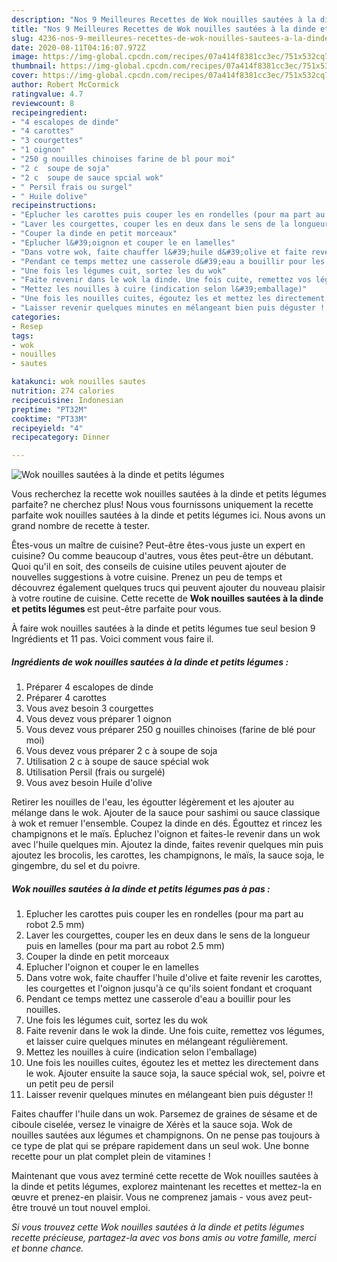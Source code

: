 ```yaml
---
description: "Nos 9 Meilleures Recettes de Wok nouilles sautées à la dinde et petits légumes"
title: "Nos 9 Meilleures Recettes de Wok nouilles sautées à la dinde et petits légumes"
slug: 4236-nos-9-meilleures-recettes-de-wok-nouilles-sautees-a-la-dinde-et-petits-legumes
date: 2020-08-11T04:16:07.972Z
image: https://img-global.cpcdn.com/recipes/07a414f8381cc3ec/751x532cq70/wok-nouilles-sautees-a-la-dinde-et-petits-legumes-photo-principale-de-la-recette.jpg
thumbnail: https://img-global.cpcdn.com/recipes/07a414f8381cc3ec/751x532cq70/wok-nouilles-sautees-a-la-dinde-et-petits-legumes-photo-principale-de-la-recette.jpg
cover: https://img-global.cpcdn.com/recipes/07a414f8381cc3ec/751x532cq70/wok-nouilles-sautees-a-la-dinde-et-petits-legumes-photo-principale-de-la-recette.jpg
author: Robert McCormick
ratingvalue: 4.7
reviewcount: 8
recipeingredient:
- "4 escalopes de dinde"
- "4 carottes"
- "3 courgettes"
- "1 oignon"
- "250 g nouilles chinoises farine de bl pour moi"
- "2 c  soupe de soja"
- "2 c  soupe de sauce spcial wok"
- " Persil frais ou surgel"
- " Huile dolive"
recipeinstructions:
- "Eplucher les carottes puis couper les en rondelles (pour ma part au robot 2.5 mm)"
- "Laver les courgettes, couper les en deux dans le sens de la longueur puis en lamelles (pour ma part au robot 2.5 mm)"
- "Couper la dinde en petit morceaux"
- "Eplucher l&#39;oignon et couper le en lamelles"
- "Dans votre wok, faite chauffer l&#39;huile d&#39;olive et faite revenir les carottes, les courgettes et l&#39;oignon jusqu&#39;à ce qu&#39;ils soient fondant et croquant"
- "Pendant ce temps mettez une casserole d&#39;eau a bouillir pour les nouilles."
- "Une fois les légumes cuit, sortez les du wok"
- "Faite revenir dans le wok la dinde. Une fois cuite, remettez vos légumes, et laisser cuire quelques minutes en mélangeant régulièrement."
- "Mettez les nouilles à cuire (indication selon l&#39;emballage)"
- "Une fois les nouilles cuites, égoutez les et mettez les directement dans le wok. Ajouter ensuite la sauce soja, la sauce spécial wok, sel, poivre et un petit peu de persil"
- "Laisser revenir quelques minutes en mélangeant bien puis déguster !!"
categories:
- Resep
tags:
- wok
- nouilles
- sautes

katakunci: wok nouilles sautes 
nutrition: 274 calories
recipecuisine: Indonesian
preptime: "PT32M"
cooktime: "PT33M"
recipeyield: "4"
recipecategory: Dinner

---
```



![Wok nouilles sautées à la dinde et petits légumes](https://img-global.cpcdn.com/recipes/07a414f8381cc3ec/751x532cq70/wok-nouilles-sautees-a-la-dinde-et-petits-legumes-photo-principale-de-la-recette.jpg)

Vous recherchez la recette wok nouilles sautées à la dinde et petits légumes parfaite? ne cherchez plus! Nous vous fournissons uniquement la recette parfaite wok nouilles sautées à la dinde et petits légumes ici. Nous avons un grand nombre de recette à tester.

Êtes-vous un maître de cuisine? Peut-être êtes-vous juste un expert en cuisine? Ou comme beaucoup d'autres, vous êtes peut-être un débutant. Quoi qu'il en soit, des conseils de cuisine utiles peuvent ajouter de nouvelles suggestions à votre cuisine. Prenez un peu de temps et découvrez également quelques trucs qui peuvent ajouter du nouveau plaisir à votre routine de cuisine. Cette recette de <strong> Wok nouilles sautées à la dinde et petits légumes </strong> est peut-être parfaite pour vous.

<!--inarticleads1-->

À faire wok nouilles sautées à la dinde et petits légumes tue seul besion 9 Ingrédients et 11 pas. Voici comment vous faire il.

##### Ingrédients de wok nouilles sautées à la dinde et petits légumes :

1. Préparer 4 escalopes de dinde
1. Préparer 4 carottes
1. Vous avez besoin 3 courgettes
1. Vous devez vous préparer 1 oignon
1. Vous devez vous préparer 250 g nouilles chinoises (farine de blé pour moi)
1. Vous devez vous préparer 2 c à soupe de soja
1. Utilisation 2 c à soupe de sauce spécial wok
1. Utilisation  Persil (frais ou surgelé)
1. Vous avez besoin  Huile d&#39;olive


Retirer les nouilles de l&#39;eau, les égoutter légèrement et les ajouter au mélange dans le wok. Ajouter de la sauce pour sashimi ou sauce classique à wok et remuer l&#39;ensemble. Coupez la dinde en dés. Égouttez et rincez les champignons et le maïs. Épluchez l&#39;oignon et faites-le revenir dans un wok avec l&#39;huile quelques min. Ajoutez la dinde, faites revenir quelques min puis ajoutez les brocolis, les carottes, les champignons, le maïs, la sauce soja, le gingembre, du sel et du poivre. 

<!--inarticleads2-->

##### Wok nouilles sautées à la dinde et petits légumes pas à pas :

1. Eplucher les carottes puis couper les en rondelles (pour ma part au robot 2.5 mm)
1. Laver les courgettes, couper les en deux dans le sens de la longueur puis en lamelles (pour ma part au robot 2.5 mm)
1. Couper la dinde en petit morceaux
1. Eplucher l&#39;oignon et couper le en lamelles
1. Dans votre wok, faite chauffer l&#39;huile d&#39;olive et faite revenir les carottes, les courgettes et l&#39;oignon jusqu&#39;à ce qu&#39;ils soient fondant et croquant
1. Pendant ce temps mettez une casserole d&#39;eau a bouillir pour les nouilles.
1. Une fois les légumes cuit, sortez les du wok
1. Faite revenir dans le wok la dinde. Une fois cuite, remettez vos légumes, et laisser cuire quelques minutes en mélangeant régulièrement.
1. Mettez les nouilles à cuire (indication selon l&#39;emballage)
1. Une fois les nouilles cuites, égoutez les et mettez les directement dans le wok. Ajouter ensuite la sauce soja, la sauce spécial wok, sel, poivre et un petit peu de persil
1. Laisser revenir quelques minutes en mélangeant bien puis déguster !!


Faites chauffer l&#39;huile dans un wok. Parsemez de graines de sésame et de ciboule ciselée, versez le vinaigre de Xérès et la sauce soja. Wok de nouilles sautées aux légumes et champignons. On ne pense pas toujours à ce type de plat qui se prépare rapidement dans un seul wok. Une bonne recette pour un plat complet plein de vitamines ! 

<!--inarticleads1-->

<p>
Maintenant que vous avez terminé cette recette de Wok nouilles sautées à la dinde et petits légumes, explorez maintenant les recettes et mettez-la en œuvre et prenez-en plaisir. Vous ne comprenez jamais - vous avez peut-être trouvé un tout nouvel emploi.
</p>

<p>
<i>Si vous trouvez cette Wok nouilles sautées à la dinde et petits légumes recette précieuse, partagez-la avec vos bons amis ou votre famille, merci et bonne chance.</i>
</p>
